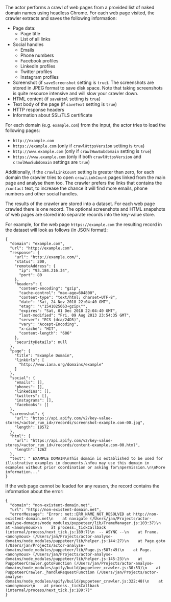 
The actor performs a crawl of web pages from a provided list of naked domain names using headless Chrome.
For each web page visited, the crawler extracts and saves the following information:

- Page data:
  - Page title
  - List of all links
- Social handles
  - Emails
  - Phone numbers
  - Facebook profiles
  - LinkedIn profiles
  - Twitter profiles
  - Instagram profiles
- Screenshot (if `saveScreenshot` setting is `true`). The screenshots are stored in JPEG format to save disk space.
  Note that taking screenshots is quite resource intensive and will slow your crawler down.
- HTML content (if `saveHtml` setting is `true`)
- Text body of the page (if `saveText` setting is `true`)
- HTTP response headers
- Information about SSL/TLS certificate

For each domain (e.g. `example.com`) from the input, the actor tries to load the following pages:

- `http://example.com`
- `https://example.com` (only if `crawlHttpsVersion` setting is `true`)
- `http://www.example.com` (only if `crawlWwwSubdomain` setting is `true`)
- `https://www.example.com` (only if both `crawlHttpsVersion` and `crawlWwwSubdomain` settings are `true`)

Additionally, if the `crawlLinkCount` setting is greater than zero, for each domain
the crawler tries to open `crawlLinkCount` pages linked from the main page and analyse them too.
The crawler prefers the links that contains the `/contact` text, to increase the chance it will find
more emails, phone numbers and other social handles.

The results of the crawler are stored into a dataset. For each web page crawled
there is one record. The optional screenshots and HTML snapshots of web pages are stored
into separate records into the key-value store.

For example, for the web page `https://example.com` the resulting record in the dataset will look as follows (in JSON format):

```
{
  "domain": "example.com",
  "url": "http://example.com",
  "response": {
    "url": "http://example.com/",
    "status": 200,
    "remoteAddress": {
      "ip": "93.184.216.34",
      "port": 80
    },
    "headers": {
      "content-encoding": "gzip",
      "cache-control": "max-age=604800",
      "content-type": "text/html; charset=UTF-8",
      "date": "Sat, 24 Nov 2018 22:04:40 GMT",
      "etag": "\"1541025663+gzip\"",
      "expires": "Sat, 01 Dec 2018 22:04:40 GMT",
      "last-modified": "Fri, 09 Aug 2013 23:54:35 GMT",
      "server": "ECS (dca/24D5)",
      "vary": "Accept-Encoding",
      "x-cache": "HIT",
      "content-length": "606"
    },
    "securityDetails": null
  },
  "page": {
    "title": "Example Domain",
    "linkUrls": [
      "http://www.iana.org/domains/example"
    ]
  },
  "social": {
    "emails": [],
    "phones": [],
    "linkedIns": [],
    "twitters": [],
    "instagrams": [],
    "facebooks": []
  },
  "screenshot": {
    "url": "https://api.apify.com/v2/key-value-stores/<actor_run_id>/records/screenshot-example.com-00.jpg",
    "length": 18572
  },
  "html": {
    "url": "https://api.apify.com/v2/key-value-stores/<actor_run_id>/records/content-example.com-00.html",
    "length": 1262
  },
  "text": " EXAMPLE DOMAIN\nThis domain is established to be used for illustrative examples in documents.\nYou may use this domain in examples without prior coordination or asking for\npermission.\n\nMore information..."
}
```

If the web page cannot be loaded for any reason, the record contains the information about the error:

```
{
  "domain": "non-existent-domain.net",
  "url": "http://non-existent-domain.net",
  "errorMessage": "Error: net::ERR_NAME_NOT_RESOLVED at http://non-existent-domain.net\n    at navigate (/Users/jan/Projects/actor-analyse-domains/node_modules/puppeteer/lib/FrameManager.js:103:37)\n    at <anonymous>\n    at process._tickCallback (internal/process/next_tick.js:189:7)\n  -- ASYNC --\n    at Frame.<anonymous> (/Users/jan/Projects/actor-analyse-domains/node_modules/puppeteer/lib/helper.js:144:27)\n    at Page.goto (/Users/jan/Projects/actor-analyse-domains/node_modules/puppeteer/lib/Page.js:587:49)\n    at Page.<anonymous> (/Users/jan/Projects/actor-analyse-domains/node_modules/puppeteer/lib/helper.js:145:23)\n    at PuppeteerCrawler.gotoFunction (/Users/jan/Projects/actor-analyse-domains/node_modules/apify/build/puppeteer_crawler.js:30:53)\n    at PuppeteerCrawler._handleRequestFunction (/Users/jan/Projects/actor-analyse-domains/node_modules/apify/build/puppeteer_crawler.js:322:48)\n    at <anonymous>\n    at process._tickCallback (internal/process/next_tick.js:189:7)"
}
```
